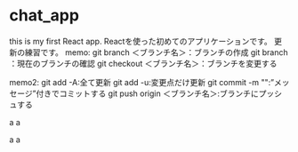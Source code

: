 # chat_app
this is my first React app.
Reactを使った初めてのアプリケーションです。
更新の練習です。
memo:
git branch ＜ブランチ名＞：ブランチの作成
git branch ：現在のブランチの確認
git checkout ＜ブランチ名＞：ブランチを変更する

memo2:
git add -A:全て更新
git add -u:変更点だけ更新
git commit -m "":”メッセージ”付きでコミットする
git push origin ＜ブランチ名＞:ブランチにプッシュする


a
a

a
a

